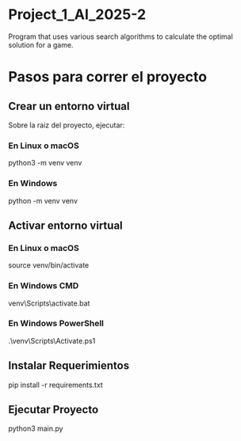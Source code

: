 # Project_1_AI_2025-2
Program that uses various search algorithms to calculate the optimal solution for a game.

# Pasos para correr el proyecto

## Crear un entorno virtual
Sobre la raiz del proyecto, ejecutar:

### En Linux o macOS
python3 -m venv venv

### En Windows
python -m venv venv

## Activar entorno virtual

### En Linux o macOS
source venv/bin/activate

### En Windows CMD
venv\Scripts\activate.bat

### En Windows PowerShell
.\venv\Scripts\Activate.ps1

## Instalar Requerimientos
pip install -r requirements.txt

## Ejecutar Proyecto
python3 main.py
